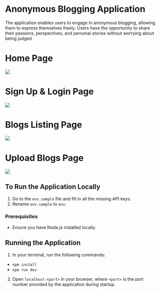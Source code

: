 # Anonymous Blogging Application

The application enables users to engage in anonymous blogging, allowing them to express themselves freely. Users have the opportunity to share their passions, perspectives, and personal stories without worrying about being judged

# Home Page 

<Kbd><img src="https://github.com/ashudevcodes/Blog-application/assets/105356967/763c459b-99d4-4b2a-a71a-e55c38bdc13d"></kbd>

# Sign Up & Login Page

<kbd><img src="https://github.com/ashudevcodes/Blog-application/assets/105356967/e5544efb-0782-4721-a5b5-6b0ab72ec9d5"><kbd>

# Blogs Listing Page

<kbd><img src="https://github.com/ashudevcodes/Blog-application/assets/105356967/baf8590d-0e04-4aa1-84c5-e1904c142312"><kbd>

# Upload Blogs Page

<kbd><img src="https://github.com/ashudevcodes/Blog-application/assets/105356967/4d0da9b1-6b99-4d1f-a7a5-4cc154edccb7"><kbd>

## To Run the Application Locally

1. Go to the `env.sample` file and fill in all the missing API keys.
2. Rename `env.sample` to `env`.

### Prerequisites

- Ensure you have Node.js installed locally.

## Running the Application

1. In your terminal, run the following commands:
- `npm install`
- `npm run dev`
2. Open `localhost:<port>` in your browser, where `<port>` is the port number provided by the application during startup.
